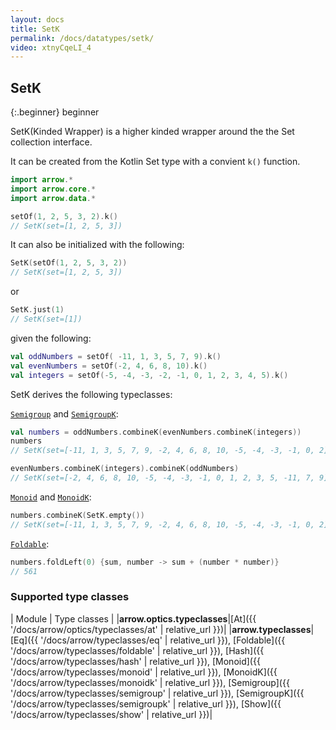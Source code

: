 ```yaml
---
layout: docs
title: SetK
permalink: /docs/datatypes/setk/
video: xtnyCqeLI_4
---
```


## SetK

{:.beginner}
beginner

SetK(Kinded Wrapper) is a higher kinded wrapper around the the Set collection interface.

It can be created from the Kotlin Set type with a convient `k()` function.

```kotlin
import arrow.*
import arrow.core.*
import arrow.data.*

setOf(1, 2, 5, 3, 2).k()
// SetK(set=[1, 2, 5, 3])
```

It can also be initialized with the following:

```kotlin
SetK(setOf(1, 2, 5, 3, 2))
// SetK(set=[1, 2, 5, 3])
```
or
```kotlin
SetK.just(1)
// SetK(set=[1])
```

given the following:
```kotlin
val oddNumbers = setOf( -11, 1, 3, 5, 7, 9).k()
val evenNumbers = setOf(-2, 4, 6, 8, 10).k()
val integers = setOf(-5, -4, -3, -2, -1, 0, 1, 2, 3, 4, 5).k()
```
SetK derives the following typeclasses:

[`Semigroup`](/docs/typeclasses/semigroup/) and [`SemigroupK`](/docs/typeclasses/semigroupk/):

```kotlin
val numbers = oddNumbers.combineK(evenNumbers.combineK(integers))
numbers
// SetK(set=[-11, 1, 3, 5, 7, 9, -2, 4, 6, 8, 10, -5, -4, -3, -1, 0, 2])
```
```kotlin
evenNumbers.combineK(integers).combineK(oddNumbers)
// SetK(set=[-2, 4, 6, 8, 10, -5, -4, -3, -1, 0, 1, 2, 3, 5, -11, 7, 9])
```

[`Monoid`](/docs/typeclasses/monoid/) and [`MonoidK`](/docs/typeclasses/monoidk/):
```kotlin
numbers.combineK(SetK.empty()) 
// SetK(set=[-11, 1, 3, 5, 7, 9, -2, 4, 6, 8, 10, -5, -4, -3, -1, 0, 2])
```

[`Foldable`](/docs/typeclasses/foldable/):
```kotlin
numbers.foldLeft(0) {sum, number -> sum + (number * number)}
// 561
```

### Supported type classes

| Module | Type classes |
|__arrow.optics.typeclasses__|[At]({{ '/docs/arrow/optics/typeclasses/at' | relative_url }})|
|__arrow.typeclasses__|[Eq]({{ '/docs/arrow/typeclasses/eq' | relative_url }}), [Foldable]({{ '/docs/arrow/typeclasses/foldable' | relative_url }}), [Hash]({{ '/docs/arrow/typeclasses/hash' | relative_url }}), [Monoid]({{ '/docs/arrow/typeclasses/monoid' | relative_url }}), [MonoidK]({{ '/docs/arrow/typeclasses/monoidk' | relative_url }}), [Semigroup]({{ '/docs/arrow/typeclasses/semigroup' | relative_url }}), [SemigroupK]({{ '/docs/arrow/typeclasses/semigroupk' | relative_url }}), [Show]({{ '/docs/arrow/typeclasses/show' | relative_url }})|
